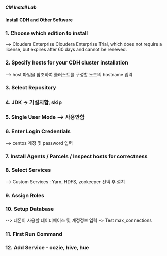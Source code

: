 ##### CM Install Lab
#### Install CDH and Other Software

### 1. Choose which edition to install
--> Cloudera Enterprise Cloudera Enterprise Trial, which does not require a license, but expires after 60 days and cannot be renewed.

### 2. Specify hosts for your CDH cluster installation
--> host 파일을 참조하여 클러스트를 구성할 노드의 hostname 입력

### 3. Select Repository


### 4. JDK ->  기설치함, skip

### 5. Single User Mode --> 사용안함

### 6. Enter Login Credentials
--> centos  계정 및 password  입력

### 7. Install Agents / Parcels / Inspect hosts for correctness

### 8. Select Services
--> Custom Services : Yarn, HDFS, zookeeper 선택 후 설치

### 9. Assign Roles


### 10. Setup Database
--> 데몬이 사용할 데이터베이스 및 계정정보 입력 ->  Test max_connections

### 11. First Run Command


### 12. Add Service - oozie, hive, hue
